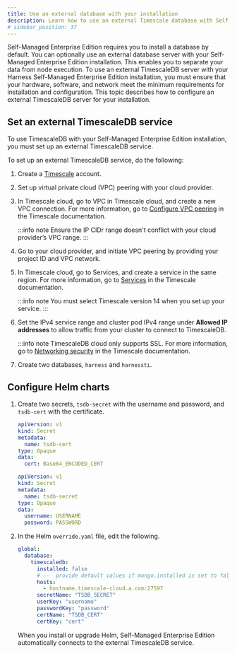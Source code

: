 ```yaml
---
title: Use an external database with your installation
description: Learn how to use an external Timescale database with Self-Managed Enterprise Edition installations. 
# sidebar_position: 37
---
```


Self-Managed Enterprise Edition requires you to install a database by default. You can optionally use an external database server with your Self-Managed Enterprise Edition installation. This enables you to separate your data from node execution. To use an external TimescaleDB server with your Harness Self-Managed Enterprise Edition installation, you must ensure that your hardware, software, and network meet the minimum requirements for installation and configuration. This topic describes how to configure an external TimescaleDB server for your installation.

## Set an external TimescaleDB service

To use TimescaleDB with your Self-Managed Enterprise Edition installation, you must set up an external TimescaleDB service.

To set up an external TimescaleDB service, do the following:

1. Create a [Timescale](https://portal.managed.timescale.com/login) account.

2. Set up virtual private cloud (VPC) peering with your cloud provider. 

3. In Timescale cloud, go to VPC in Timescale cloud, and create a new VPC connection. For more information, go to [Configure VPC peering](https://docs.timescale.com/mst/latest/vpc-peering/vpc-peering/) in the Timescale documentation.

   :::info note
   Ensure the IP CIDr range doesn't conflict with your cloud provider’s VPC range.
   :::

4. Go to your cloud provider, and initiate VPC peering by providing your project ID and VPC network.

5. In Timescale cloud, go to Services, and create a service in the same region. For more information, go to [Services](https://docs.timescale.com/mst/latest/about-mst/#services) in the Timescale documentation.

   :::info note
   You must select Timescale version 14 when you set up your service.
   :::

6. Set the IPv4 service range and cluster pod IPv4 range under **Allowed IP addresses** to allow traffic from your cluster to connect to TimescaleDB.

   :::info note
   TimescaleDB cloud only supports SSL. For more information, go to [Networking security](https://docs.timescale.com/use-timescale/latest/security/overview/#networking-security) in the Timescale documentation.

7. Create two databases, `harness` and `harnessti`.

## Configure Helm charts

1. Create two secrets, `tsdb-secret` with the username and password, and `tsdb-cert` with the certificate.

   ```yaml
   apiVersion: v1
   kind: Secret
   metadata:
     name: tsdb-cert
   type: Opaque
   data:
     cert: Base64_ENCODED_CERT
   ```

   ```yaml
   apiVersion: v1
   kind: Secret
   metadata:
     name: tsdb-secret
   type: Opaque
   data:
     username: USERNAME
     password: PASSWORD
   ```

2. In the Helm `override.yaml` file, edit the following.

   ```yaml
   global:
     database:
       timescaledb:
         installed: false
         # --  provide default values if mongo.installed is set to false
         hosts:
           - hostname.timescale-cloud.a.com:27597
         secretName: "TSDB_SECRET"
         userKey: "username"
         passwordKey: "password"
         certName: "TSDB_CERT"
         certKey: "cert"
    ```

   When you install or upgrade Helm, Self-Managed Enterprise Edition automatically connects to the external TimescaleDB service.
